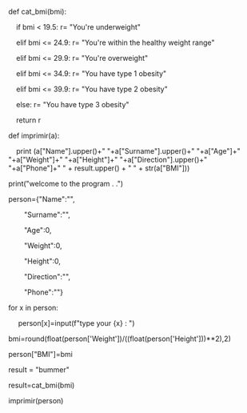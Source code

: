 def cat_bmi(bmi):

    if bmi < 19.5: r= "You're underweight"

    elif bmi <= 24.9: r= "You're within the healthy weight range"

    elif bmi <= 29.9: r= "You're overweight"

    elif bmi <= 34.9: r= "You have type 1 obesity"

    elif bmi <= 39.9: r= "You have type 2 obesity"

    else: r= "You have type 3 obesity"

    return r

def imprimir(a):

    print (a["Name"].upper()+" "+a["Surname"].upper()+" "+a["Age"]+" "+a["Weight"]+" "+a["Height"]+" "+a["Direction"].upper()+" "+a["Phone"]+" " + result.upper() + " " + str(a["BMI"]))

print("welcome to the program . .")

person={"Name":"",

        "Surname":"",

        "Age":0,

        "Weight":0,

        "Height":0,

        "Direction":"",

        "Phone":""}

for x in person:

     person[x]=input(f"type your {x} : ")

bmi=round(float(person['Weight'])/((float(person['Height']))**2),2)

person["BMI"]=bmi

result = "bummer"

result=cat_bmi(bmi)

imprimir(person)


